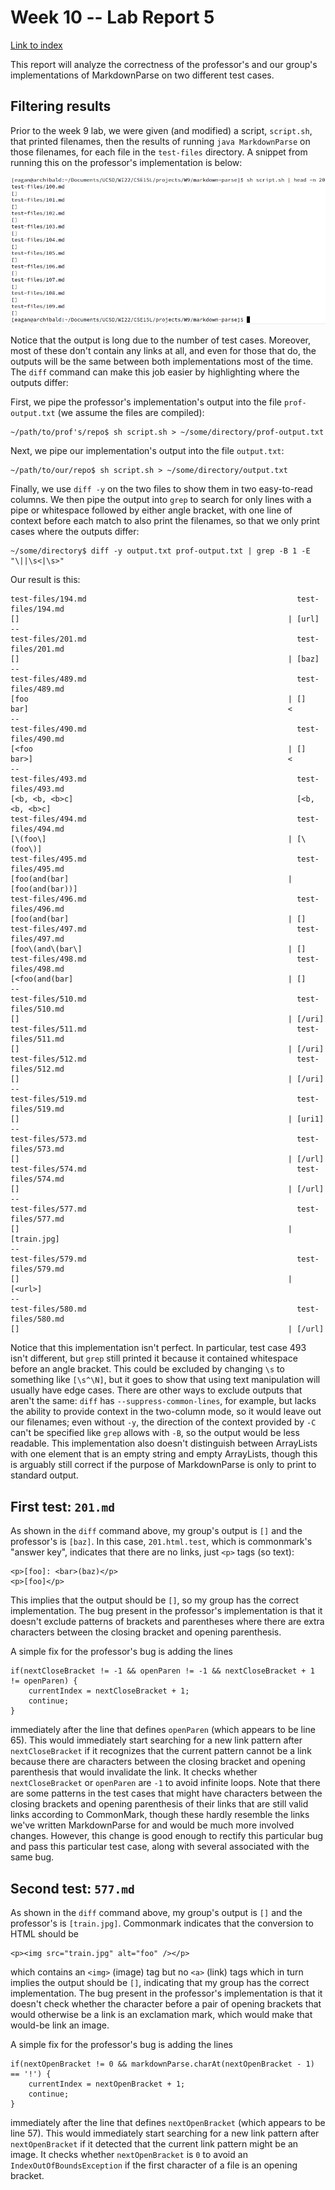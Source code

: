 # Week 10 -- Lab Report 5

[Link to index](./index.html)

This report will analyze the correctness of the professor's and our group's implementations of MarkdownParse on two different test cases.

## Filtering results

Prior to the week 9 lab, we were given (and modified) a script, `script.sh`, that printed filenames, then the results of running `java MarkdownParse` on those filenames, for each file in the `test-files` directory. A snippet from running this on the professor's implementation is below:

![Snippet](scriptsh-snippet.png)

Notice that the output is long due to the number of test cases. Moreover, most of these don't contain any links at all, and even for those that do, the outputs will be the same between both implementations most of the time. The `diff` command can make this job easier by highlighting where the outputs differ:

First, we pipe the professor's implementation's output into the file `prof-output.txt` (we assume the files are compiled):

```
~/path/to/prof's/repo$ sh script.sh > ~/some/directory/prof-output.txt
```

Next, we pipe our implementation's output into the file `output.txt`:

```
~/path/to/our/repo$ sh script.sh > ~/some/directory/output.txt
```

Finally, we use `diff -y` on the two files to show them in two easy-to-read columns. We then pipe the output into `grep` to search for only lines with a pipe or whitespace followed by either angle bracket, with one line of context before each match to also print the filenames, so that we only print cases where the outputs differ:

```
~/some/directory$ diff -y output.txt prof-output.txt | grep -B 1 -E "\||\s<|\s>"
```

Our result is this:

```
test-files/194.md                                               test-files/194.md
[]                                                            | [url]
--
test-files/201.md                                               test-files/201.md
[]                                                            | [baz]
--
test-files/489.md                                               test-files/489.md
[foo                                                          | []
bar]                                                          <
--
test-files/490.md                                               test-files/490.md
[<foo                                                         | []
bar>]                                                         <
--
test-files/493.md                                               test-files/493.md
[<b, <b, <b>c]                                                  [<b, <b, <b>c]
test-files/494.md                                               test-files/494.md
[\(foo\]                                                      | [\(foo\)]
test-files/495.md                                               test-files/495.md
[foo(and(bar]                                                 | [foo(and(bar))]
test-files/496.md                                               test-files/496.md
[foo(and(bar]                                                 | []
test-files/497.md                                               test-files/497.md
[foo\(and\(bar\]                                              | []
test-files/498.md                                               test-files/498.md
[<foo(and(bar]                                                | []
--
test-files/510.md                                               test-files/510.md
[]                                                            | [/uri]
test-files/511.md                                               test-files/511.md
[]                                                            | [/uri]
test-files/512.md                                               test-files/512.md
[]                                                            | [/uri]
--
test-files/519.md                                               test-files/519.md
[]                                                            | [uri1]
--
test-files/573.md                                               test-files/573.md
[]                                                            | [/url]
test-files/574.md                                               test-files/574.md
[]                                                            | [/url]
--
test-files/577.md                                               test-files/577.md
[]                                                            | [train.jpg]
--
test-files/579.md                                               test-files/579.md
[]                                                            | [<url>]
--
test-files/580.md                                               test-files/580.md
[]                                                            | [/url]
```

Notice that this implementation isn't perfect. In particular, test case 493 isn't different, but `grep` still printed it because it contained whitespace before an angle bracket. This could be excluded by changing `\s` to something like `[\s^\N]`, but it goes to show that using text manipulation will usually have edge cases. There are other ways to exclude outputs that aren't the same: `diff` has `--suppress-common-lines`, for example, but lacks the ability to provide context in the two-column mode, so it would leave out our filenames; even without `-y`, the direction of the context provided by `-C` can't be specified like `grep` allows with `-B`, so the output would be less readable. This implementation also doesn't distinguish between ArrayLists with one element that is an empty string and empty ArrayLists, though this is arguably still correct if the purpose of MarkdownParse is only to print to standard output.

## First test: `201.md`

As shown in the `diff` command above, my group's output is `[]` and the professor's is `[baz]`. In this case, `201.html.test`, which is commonmark's "answer key", indicates that there are no links, just `<p>` tags (so text):

```
<p>[foo]: <bar>(baz)</p>
<p>[foo]</p>
```

This implies that the output should be `[]`, so my group has the correct implementation. The bug present in the professor's implementation is that it doesn't exclude patterns of brackets and parentheses where there are extra characters between the closing bracket and opening parenthesis.

A simple fix for the professor's bug is adding the lines

```
if(nextCloseBracket != -1 && openParen != -1 && nextCloseBracket + 1 != openParen) {
	currentIndex = nextCloseBracket + 1;
	continue;
}
```

immediately after the line that defines `openParen` (which appears to be line 65). This would immediately start searching for a new link pattern after `nextCloseBracket` if it recognizes that the current pattern cannot be a link because there are characters between the closing bracket and opening parenthesis that would invalidate the link. It checks whether `nextCloseBracket` or `openParen` are `-1` to avoid infinite loops. Note that there are some patterns in the test cases that might have characters between the closing brackets and opening parenthesis of their links that are still valid links according to CommonMark, though these hardly resemble the links we've written MarkdownParse for and would be much more involved changes. However, this change is good enough to rectify this particular bug and pass this particular test case, along with several associated with the same bug.

## Second test: `577.md`

As shown in the `diff` command above, my group's output is `[]` and the professor's is `[train.jpg]`. Commonmark indicates that the conversion to HTML should be

```
<p><img src="train.jpg" alt="foo" /></p>
```

which contains an `<img>` (image) tag but no `<a>` (link) tags which in turn implies the output should be `[]`, indicating that my group has the correct implementation. The bug present in the professor's implementation is that it doesn't check whether the character before a pair of opening brackets that would otherwise be a link is an exclamation mark, which would make that would-be link an image.

A simple fix for the professor's bug is adding the lines

```
if(nextOpenBracket != 0 && markdownParse.charAt(nextOpenBracket - 1) == '!') {
	currentIndex = nextOpenBracket + 1;
	continue;
}
```

immediately after the line that defines `nextOpenBracket` (which appears to be line 57). This would immediately start searching for a new link pattern after `nextOpenBracket` if it detected that the current link pattern might be an image. It checks whether `nextOpenBracket` is `0` to avoid an `IndexOutOfBoundsException` if the first character of a file is an opening bracket.
